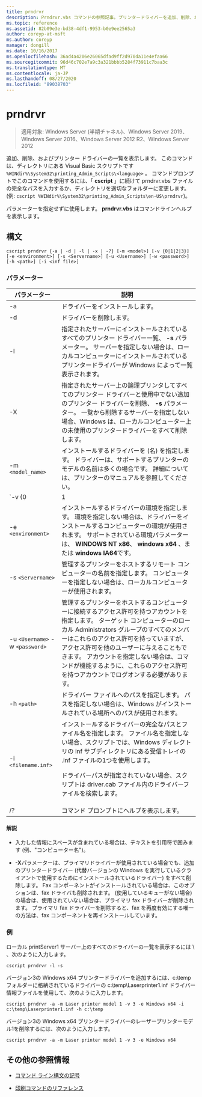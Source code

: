```yaml
---
title: prndrvr
description: Prndrvr.vbs コマンドの参照記事。プリンタードライバーを追加、削除、および一覧表示します。
ms.topic: reference
ms.assetid: 82b09e3e-bd38-4df1-9953-b0e9ee2565a3
author: coreyp-at-msft
ms.author: coreyp
manager: dongill
ms.date: 10/16/2017
ms.openlocfilehash: 36ad4a4206e26065dfad9ff2d970da11e4efaa66
ms.sourcegitcommit: 96d46c702e7a9c3a321bbbb5284f73911c7baa3c
ms.translationtype: MT
ms.contentlocale: ja-JP
ms.lasthandoff: 08/27/2020
ms.locfileid: "89038703"
---
```

# <a name="prndrvr"></a>prndrvr

> 適用対象: Windows Server (半期チャネル)、Windows Server 2019、Windows Server 2016、Windows Server 2012 R2、Windows Server 2012

追加、削除、およびプリンター ドライバーの一覧を表示します。 このコマンドは、ディレクトリにある Visual Basic スクリプトです `%WINdir%\System32\printing_Admin_Scripts\<language>` 。 コマンドプロンプトでこのコマンドを使用するには、「 **cscript** 」に続けて prndrvr.vbs ファイルの完全なパスを入力するか、ディレクトリを適切なフォルダーに変更します。 (例: `cscript %WINdir%\System32\printing_Admin_Scripts\en-US\prndrvr`)。

パラメーターを指定せずに使用します。 **prndrvr.vbs** はコマンドラインヘルプを表示します。

## <a name="syntax"></a>構文

```
cscript prndrvr {-a | -d | -l | -x | -?} [-m <model>] [-v {0|1|2|3}] [-e <environment>] [-s <Servername>] [-u <Username>] [-w <password>] [-h <path>] [-i <inf file>]
```

### <a name="parameters"></a>パラメーター

| パラメーター | 説明 |
|--|--|
| -a | ドライバーをインストールします。 |
| -d | ドライバーを削除します。 |
| -l | 指定されたサーバーにインストールされているすべてのプリンター ドライバー一覧、 **-s** パラメーター。 サーバーを指定しない場合は、ローカルコンピューターにインストールされているプリンタードライバーが Windows によって一覧表示されます。 |
| -X | 指定されたサーバー上の論理プリンタしてすべてのプリンター ドライバーと使用中でない追加のプリンター ドライバーを削除、 **-s** パラメーター。 一覧から削除するサーバーを指定しない場合、Windows は、ローカルコンピューター上の未使用のプリンタードライバーをすべて削除します。 |
| -m `<model_name>` | インストールするドライバーを (名) を指定します。 ドライバーは、サポートするプリンターのモデルの名前は多くの場合です。 詳細については、プリンターのマニュアルを参照してください。 |
| `-v {0|1|2|3}` | インストールするドライバーのバージョンを指定します。 説明を参照して、 **-e**についてのバージョンは現在の環境で使用可能なパラメーターです。 バージョンを指定しない場合は、ドライバーをインストールするコンピューターで実行されている Windows のバージョンに適したバージョンのドライバーがインストールされます。 |
| -e `<environment>` | インストールするドライバーの環境を指定します。 環境を指定しない場合は、ドライバーをインストールするコンピューターの環境が使用されます。 サポートされている環境パラメーターは、 **WINDOWS NT x86**、 **windows x64** 、または **windows IA64**です。 |
| -s `<Servername>` | 管理するプリンターをホストするリモート コンピューターの名前を指定します。 コンピューターを指定しない場合は、ローカルコンピューターが使用されます。 |
| -u `<Username>` -w `<password>` | 管理するプリンターをホストするコンピューターに接続するアクセス許可を持つアカウントを指定します。 ターゲット コンピューターのローカル Administrators グループのすべてのメンバーはこれらのアクセス許可を持っていますが、アクセス許可を他のユーザーに与えることもできます。 アカウントを指定しない場合は、コマンドが機能するように、これらのアクセス許可を持つアカウントでログオンする必要があります。 |
| -h `<path>` | ドライバー ファイルへのパスを指定します。 パスを指定しない場合は、Windows がインストールされている場所へのパスが使用されます。 |
| -i `<filename.inf>` | インストールするドライバーの完全なパスとファイル名を指定します。 ファイル名を指定しない場合、スクリプトでは、Windows ディレクトリの inf サブディレクトリにある受信トレイの .inf ファイルの1つを使用します。<p>ドライバーパスが指定されていない場合、スクリプトは driver.cab ファイル内のドライバーファイルを検索します。 |
| /? | コマンド プロンプトにヘルプを表示します。 |

#### <a name="remarks"></a>解説

- 入力した情報にスペースが含まれている場合は、テキストを引用符で囲みます (例、"コンピューター名")。

- **-X**パラメーターは、プライマリドライバーが使用されている場合でも、追加のプリンタードライバー (代替バージョンの Windows を実行しているクライアントで使用するためにインストールされているドライバー) をすべて削除します。 Fax コンポーネントがインストールされている場合は、このオプションは、fax ドライバも削除されます。 (使用しているキューがない場合) の場合は、使用されていない場合は、プライマリ fax ドライバーが削除されます。 プライマリ fax ドライバーを削除すると、fax を再度有効にする唯一の方法は、fax コンポーネントを再インストールしています。

### <a name="examples"></a>例

ローカル printServer1 サーバー上のすべてのドライバーの一覧を表示するには \\ 、次のように入力します。

```
cscript prndrvr -l -s
```

バージョン3の Windows x64 プリンタードライバーを追加するには、c:\temp フォルダーに格納されているドライバーの c:\temp\Laserprinter1.inf ドライバー情報ファイルを使用して、次のように入力します。

```
cscript prndrvr -a -m Laser printer model 1 -v 3 -e Windows x64 -i c:\temp\Laserprinter1.inf -h c:\temp
```

バージョン3の Windows x64 プリンタードライバーのレーザープリンターモデル1を削除するには、次のように入力します。

```
cscript prndrvr -a -m Laser printer model 1 -v 3 -e Windows x64
```

## <a name="additional-references"></a>その他の参照情報

- [コマンド ライン構文の記号](command-line-syntax-key.md)

- [印刷コマンドのリファレンス](print-command-reference.md)
